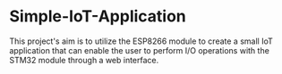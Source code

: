 # Simple-IoT-Application
This project's aim is to utilize the ESP8266 module to create a small IoT application that can enable the user to perform I/O operations with the STM32 module through a web interface.

